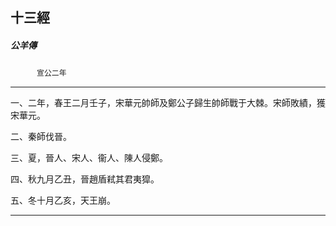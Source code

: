 

## 十三經

##### 公羊傳
　　　`宣公二年`

* * *

一、二年，春王二月壬子，宋華元帥師及鄭公子歸生帥師戰于大棘。宋師敗績，獲宋華元。

二、秦師伐晉。

三、夏，晉人、宋人、衞人、陳人侵鄭。

四、秋九月乙丑，晉趙盾弒其君夷獔。

五、冬十月乙亥，天王崩。

* * *

